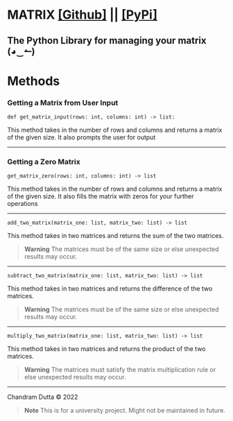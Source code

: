 # MATRIX [[Github]]("https://github.com/Chandram-Dutta/matrix") || [[PyPi]]("https://pypi.org/project/matrix-chandramdutta/1.0.0/")

## The Python Library for managing your matrix (◕‿↼)

# Methods

### Getting a Matrix from User Input

`def get_matrix_input(rows: int, columns: int) -> list:`

This method takes in the number of rows and columns and returns a matrix of the given size. It also prompts the user for output

---

### Getting a Zero Matrix

`get_matrix_zero(rows: int, columns: int) -> list`

This method takes in the number of rows and columns and returns a matrix of the given size. It also fills the matrix with zeros for your further operations

---

`add_two_matrix(matrix_one: list, matrix_two: list) -> list`

This method takes in two matrices and returns the sum of the two matrices.

> **Warning**
> The matrices must be of the same size or else unexpected results may occur.

---

`subtract_two_matrix(matrix_one: list, matrix_two: list) -> list`

This method takes in two matrices and returns the difference of the two matrices.

> **Warning**
> The matrices must be of the same size or else unexpected results may occur.

---

`multiply_two_matrix(matrix_one: list, matrix_two: list) -> list`

This method takes in two matrices and returns the product of the two matrices.

> **Warning**
> The matrices must satisfy the matrix multiplication rule or else unexpected results may occur.

---

Chandram Dutta © 2022

> **Note**
> This is for a university project. Might not be maintained in future.
